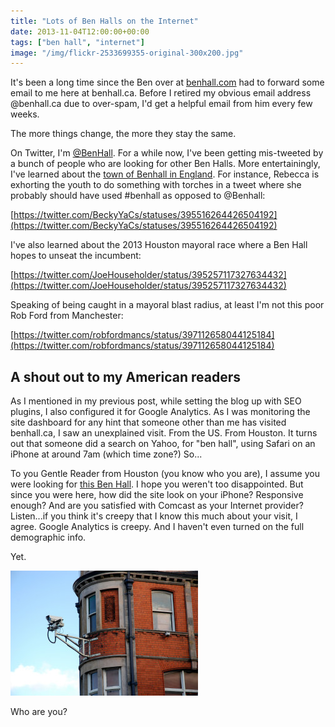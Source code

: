 ```yaml
---
title: "Lots of Ben Halls on the Internet"
date: 2013-11-04T12:00:00+00:00
tags: ["ben hall", "internet"]
image: "/img/flickr-2533699355-original-300x200.jpg"
---
```


It's been a long time since the Ben over at [benhall.com](benhall.com) had to forward some email to me here at benhall.ca. Before I retired my obvious email address @benhall.ca due to over-spam, I'd get a helpful email from him every few weeks.

The more things change, the more they stay the same.

On Twitter, I'm [@BenHall](https://twitter.com/benhall). For a while now, I've been getting mis-tweeted by a bunch of people who are looking for other Ben Halls. More entertainingly, I've learned about the [town of Benhall in England](http://goo.gl/maps/qYm9w). For instance, Rebecca is exhorting the youth to do something with torches in a tweet where she probably should have used #benhall as opposed to @Benhall:

[https://twitter.com/BeckyYaCs/statuses/395516264426504192](https://twitter.com/BeckyYaCs/statuses/395516264426504192)

I've also learned about the 2013 Houston mayoral race where a Ben Hall hopes to unseat the incumbent:

[https://twitter.com/JoeHouseholder/status/395257117327634432](https://twitter.com/JoeHouseholder/status/395257117327634432)

Speaking of being caught in a mayoral blast radius, at least I'm not this poor Rob Ford from Manchester:

[https://twitter.com/robfordmancs/status/397112658044125184](https://twitter.com/robfordmancs/status/397112658044125184)

## A shout out to my American readers

As I mentioned in my previous post, while setting the blog up with SEO plugins, I also configured it for Google Analytics. As I was monitoring the site dashboard for any hint that someone other than me has visited benhall.ca, I saw an unexplained visit. From the US. From Houston. It turns out that someone did a search on Yahoo, for "ben hall", using Safari on an iPhone at around 7am (which time zone?) So...

To you Gentle Reader from Houston (you know who you are), I assume you were looking for [this Ben Hall](http://www.benhallformayor.com/). I hope you weren't too disappointed. But since you were here, how did the site look on your iPhone? Responsive enough? And are you satisfied with Comcast as your Internet provider? Listen...if you think it's creepy that I know this much about your visit, I agree. Google Analytics is creepy. And I haven't even turned on the full demographic info.

Yet.

![Surveillance camera on side of building.](/img/flickr-2533699355-original-300x200.jpg)

Who are you? 
